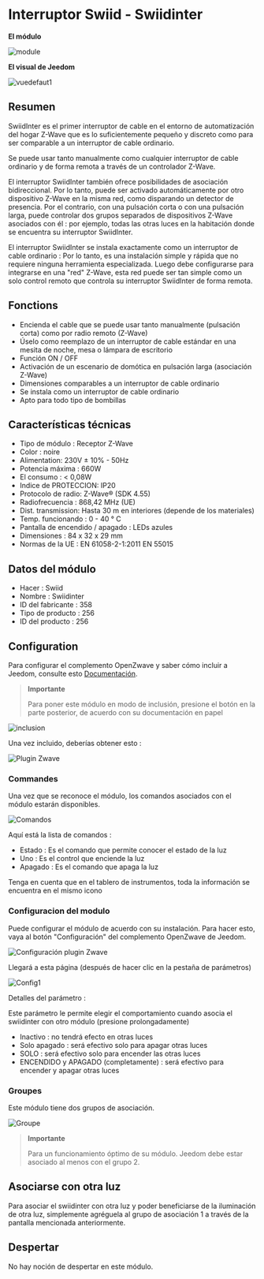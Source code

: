 # Interruptor Swiid - Swiidinter

**El módulo**

![module](images/swiid.inter/module.jpg)

**El visual de Jeedom**

![vuedefaut1](images/swiid.inter/vuedefaut1.jpg)

## Resumen

SwiidInter es el primer interruptor de cable en el entorno de automatización del hogar Z-Wave que es lo suficientemente pequeño y discreto como para ser comparable a un interruptor de cable ordinario.

Se puede usar tanto manualmente como cualquier interruptor de cable ordinario y de forma remota a través de un controlador Z-Wave.

El interruptor SwiidInter también ofrece posibilidades de asociación bidireccional. Por lo tanto, puede ser activado automáticamente por otro dispositivo Z-Wave en la misma red, como disparando un detector de presencia. Por el contrario, con una pulsación corta o con una pulsación larga, puede controlar dos grupos separados de dispositivos Z-Wave asociados con él : por ejemplo, todas las otras luces en la habitación donde se encuentra su interruptor SwiidInter.

El interruptor SwiidInter se instala exactamente como un interruptor de cable ordinario : Por lo tanto, es una instalación simple y rápida que no requiere ninguna herramienta especializada. Luego debe configurarse para integrarse en una "red" Z-Wave, esta red puede ser tan simple como un solo control remoto que controla su interruptor SwiidInter de forma remota.

## Fonctions

-   Encienda el cable que se puede usar tanto manualmente (pulsación corta) como por radio remoto (Z-Wave)
-   Úselo como reemplazo de un interruptor de cable estándar en una mesita de noche, mesa o lámpara de escritorio
-   Función ON / OFF
-   Activación de un escenario de domótica en pulsación larga (asociación Z-Wave)
-   Dimensiones comparables a un interruptor de cable ordinario
-   Se instala como un interruptor de cable ordinario
-   Apto para todo tipo de bombillas

## Características técnicas

-   Tipo de módulo : Receptor Z-Wave
-   Color : noire
-   Alimentation: 230V ± 10% - 50Hz
-   Potencia máxima : 660W
-   El consumo : &lt; 0,08W
-   Indice de PROTECCION: IP20
-   Protocolo de radio: Z-Wave® (SDK 4.55)
-   Radiofrecuencia : 868,42 MHz (UE)
-   Dist. transmission: Hasta 30 m en interiores (depende de los materiales)
-   Temp. funcionando : 0 - 40 ° C
-   Pantalla de encendido / apagado : LEDs azules
-   Dimensiones : 84 x 32 x 29 mm
-   Normas de la UE : EN 61058-2-1:2011 EN 55015

## Datos del módulo

-   Hacer : Swiid
-   Nombre : Swiidinter
-   ID del fabricante : 358
-   Tipo de producto : 256
-   ID del producto : 256

## Configuration

Para configurar el complemento OpenZwave y saber cómo incluir a Jeedom, consulte esto [Documentación](https://doc.jeedom.com/es_ES/plugins/automation%20protocol/openzwave/).

> **Importante**
>
> Para poner este módulo en modo de inclusión, presione el botón en la parte posterior, de acuerdo con su documentación en papel

![inclusion](images/swiid.inter/inclusion.jpg)

Una vez incluido, deberías obtener esto :

![Plugin Zwave](images/swiid.inter/information.jpg)

### Commandes

Una vez que se reconoce el módulo, los comandos asociados con el módulo estarán disponibles.

![Comandos](images/swiid.inter/commandes.jpg)

Aquí está la lista de comandos :

-   Estado : Es el comando que permite conocer el estado de la luz
-   Uno : Es el control que enciende la luz
-   Apagado : Es el comando que apaga la luz

Tenga en cuenta que en el tablero de instrumentos, toda la información se encuentra en el mismo icono

### Configuracion del modulo

Puede configurar el módulo de acuerdo con su instalación. Para hacer esto, vaya al botón "Configuración" del complemento OpenZwave de Jeedom.

![Configuración plugin Zwave](images/plugin/bouton_configuration.jpg)

Llegará a esta página (después de hacer clic en la pestaña de parámetros)

![Config1](images/swiid.inter/config1.jpg)

Detalles del parámetro :

Este parámetro le permite elegir el comportamiento cuando asocia el swiidinter con otro módulo (presione prolongadamente)

-   Inactivo : no tendrá efecto en otras luces
-   Solo apagado : será efectivo solo para apagar otras luces
-   SOLO : será efectivo solo para encender las otras luces
-   ENCENDIDO y APAGADO (completamente) : será efectivo para encender y apagar otras luces

### Groupes

Este módulo tiene dos grupos de asociación.

![Groupe](images/swiid.inter/groupe.jpg)

> **Importante**
>
> Para un funcionamiento óptimo de su módulo. Jeedom debe estar asociado al menos con el grupo 2.

## Asociarse con otra luz

Para asociar el swiidinter con otra luz y poder beneficiarse de la iluminación de otra luz, simplemente agréguela al grupo de asociación 1 a través de la pantalla mencionada anteriormente.

## Despertar

No hay noción de despertar en este módulo.
